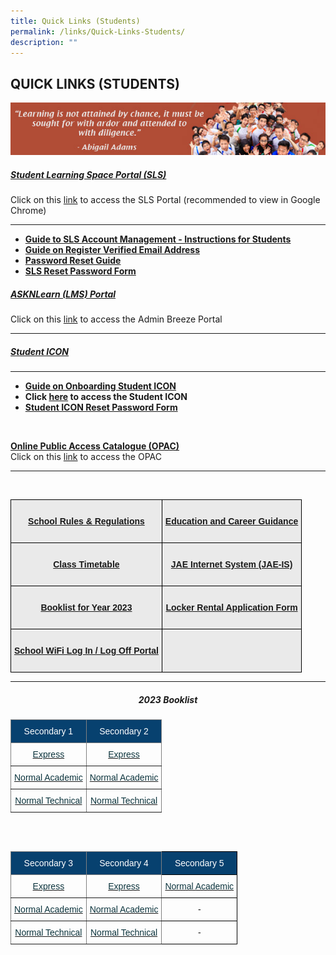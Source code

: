 ```yaml
---
title: Quick Links (Students)
permalink: /links/Quick-Links-Students/
description: ""
---
```

## QUICK LINKS (STUDENTS)

![](/images/Students%20Link.jpeg)

##### [Student Learning Space Portal (SLS)](https://vle.learning.moe.edu.sg/login)
Click on this [link](https://vle.learning.moe.edu.sg/login) to access the SLS Portal (recommended to view in Google Chrome)

---

*   **[Guide to SLS Account Management - Instructions for Students](/files/Links/Students/Guide%20to%20SLS%20Account%20Management%20–%20Instructions%20for%20Students.pdf)**
*   **[Guide on Register Verified Email Address](/files/Links/Students/User%20Guide%20-%20Register%20Verified%20Email%20Address.pdf)**
*   **[Password Reset Guide](/files/Links/Students/Password%20Reset%20Guide.pdf)**
*   **[SLS Reset Password Form](http://tinyurl.com/slsandiconresetpasswordform)**


##### [ASKNLearn (LMS) Portal](https://lms.wizlearn.com/STGSS/login.aspx)
Click on this [link](https://lms.wizlearn.com/STGSS/login.aspx) to access the Admin Breeze Portal

---

##### [Student ICON](https://schoolibrary.moe.edu.sg/stgabrielssec/cgi-bin/spydus.exe/MSGTRN/WPAC/HOME) 

---

*   **[Guide on Onboarding Student ICON]([](/files/Links/Students/Onboard%20Student%20ICON%20Guide%20for%20School%20Website.pdf))**
*   **Click [here](https://workspace.google.com/dashboard) to access the Student ICON**
*  **[Student ICON Reset Password Form](http://tinyurl.com/slsandiconresetpasswordform)**
<br>


**[Online Public Access Catalogue (OPAC)](https://schoolibrary.moe.edu.sg/stgabrielssec)**<br>
Click on this [link](https://schoolibrary.moe.edu.sg/stgabrielssec) to access the OPAC

---

<style type="text/css">
.tg  {border-collapse:collapse;border-spacing:0;}
.tg td{border-color:black;border-style:solid;border-width:1px;font-family:Arial, sans-serif;font-size:14px;
  overflow:hidden;padding:10px 5px;word-break:normal;}
.tg th{border-color:black;border-style:solid;border-width:1px;font-family:Arial, sans-serif;font-size:14px;
  font-weight:normal;overflow:hidden;padding:10px 5px;word-break:normal;}
.tg .tg-n4qt{background-color:#EAEAEA;color:#222;font-weight:bold;text-align:center;vertical-align:top}
.tg .tg-dwlh{background-color:#B0B0B0;color:#222;font-weight:bold;text-align:center;vertical-align:middle}
.tg .tg-otbs{background-color:#EAEAEA;color:#0C343D;font-weight:bold;text-align:center;vertical-align:top}
.tg .tg-ku5w{background-color:#EAEAEA;color:#222;text-align:center;vertical-align:middle}
</style>

<br>

<style type="text/css">
.tg  {border-collapse:collapse;border-spacing:0;}
.tg td{border-color:black;border-style:solid;border-width:1px;font-family:Arial, sans-serif;font-size:14px;
  overflow:hidden;padding:10px 5px;word-break:normal;}
.tg th{border-color:black;border-style:solid;border-width:1px;font-family:Arial, sans-serif;font-size:14px;
  font-weight:normal;overflow:hidden;padding:10px 5px;word-break:normal;}
.tg .tg-n4qt{background-color:#EAEAEA;color:#222;font-weight:bold;text-align:center;vertical-align:top}
.tg .tg-ii8k{background-color:#EAEAEA;color:#222;text-align:center;vertical-align:top}
.tg .tg-otbs{background-color:#EAEAEA;color:#0C343D;font-weight:bold;text-align:center;vertical-align:top}
</style>

<table class="tg">
  <thead>
    <tr>
      <th class="tg-otbs">
        <br>
        <a href="(/files/Links/Students/School%20Rules%20and%20Regulation%202023.pdf)">School Rules & Regulations</a><br>
      </th>
      <th class="tg-n4qt">
        <br>
        <a href="https://www.myskillsfuture.gov.sg/content/student/en/secondary.html">Education and Career Guidance</a><br>
        <br>
      </th>
    </tr>
  </thead>
  <tbody>
    <tr>
      <td class="tg-n4qt">
        <br>
        <a href="https://sgss.edupage.org/timetable/">Class Timetable</a><br>
        <br>
      </td>
      <td class="tg-otbs">
        <br>
        <a href="https://www.moe.gov.sg/education/admissions/jae/">JAE Internet System (JAE-IS)</a><br>
        <br>
      </td>
    </tr>
    <tr>
      <td class="tg-n4qt">
        <br>
        <a href="https://stgabrielssec-moe-edu-sg-admin.cwp.sg/links/quick-links-students/booklist">Booklist for Year 2023</a><br>
        <br>
      </td>
      <td class="tg-otbs">
        <br>
        <a href="/files/Links/Students/Locker%20Rental%20Application%20Form.pdf">Locker Rental Application Form</a><br>
        <br>
      </td>
    </tr>
    <tr>
      <td class="tg-otbs">
        <br>
        <a href="http://portal.swn.moe.edu.sg/">School WiFi Log In / Log Off Portal</a><br>
        <br>
      </td>
      <td class="tg-otbs"></td>
    </tr>
  </tbody>
</table>

***

##### <center> 2023 Booklist </center>

<style type="text/css">
.tg  {border-collapse:collapse;border-spacing:0;}
.tg td{border-color:black;border-style:solid;border-width:1px;font-family:Arial, sans-serif;font-size:14px;
  overflow:hidden;padding:10px 5px;word-break:normal;}
.tg th{border-color:black;border-style:solid;border-width:1px;font-family:Arial, sans-serif;font-size:14px;
  font-weight:normal;overflow:hidden;padding:10px 5px;word-break:normal;}
.tg .tg-c3ow{border-color:inherit;text-align:center;vertical-align:top}
.tg .tg-qq4b{background-color:#07416f;border-color:inherit;color:#ffffff;text-align:center;vertical-align:top}
</style>
<table class="tg">
<thead>
  <tr>
    <th class="tg-qq4b">Secondary 1 </th>
    <th class="tg-qq4b">Secondary 2</th>
  </tr>
</thead>
<tbody>
  <tr>
    <td class="tg-c3ow"><a href="/files/Links/Students/2023%20Booklist/1E.pdf"><span style="text-decoration:none;color:#0C343D">Express</span></a></td>
    <td class="tg-c3ow"><a href="/files/Links/Students/2023%20Booklist/2E.pdf"><span style="text-decoration:none;color:#0C343D">Express</span></a><br></td>
  </tr>
  <tr>
    <td class="tg-c3ow"><a href="/files/Links/Students/2023%20Booklist/1NA.pdf"><span style="text-decoration:none;color:#0C343D">Normal Academic</span></a></td>
    <td class="tg-c3ow"><a href="/files/Links/Students/2023%20Booklist/2NA.pdf"><span style="text-decoration:none;color:#0C343D">Normal Academic</span></a><br></td>
  </tr>
  <tr>
    <td class="tg-c3ow"><a href="/files/Links/Students/2023%20Booklist/1NT.pdf"><span style="text-decoration:none;color:#0C343D">Normal Technical</span></a></td>
    <td class="tg-c3ow"><a href="/files/Links/Students/2023%20Booklist/2NT.pdf"><span style="text-decoration:none;color:#0C343D">Normal Technical</span></a></td>
  </tr>
</tbody>
</table>
<br>
<br>
<style type="text/css">
.tg  {border-collapse:collapse;border-spacing:0;}
.tg td{border-color:black;border-style:solid;border-width:1px;font-family:Arial, sans-serif;font-size:14px;
  overflow:hidden;padding:10px 5px;word-break:normal;}
.tg th{border-color:black;border-style:solid;border-width:1px;font-family:Arial, sans-serif;font-size:14px;
  font-weight:normal;overflow:hidden;padding:10px 5px;word-break:normal;}
.tg .tg-baqh{text-align:center;vertical-align:top}
.tg .tg-c3ow{border-color:inherit;text-align:center;vertical-align:top}
.tg .tg-qq4b{background-color:#07416f;border-color:inherit;color:#ffffff;text-align:center;vertical-align:top}
.tg .tg-4aj6{background-color:#07416f;color:#ffffff;text-align:center;vertical-align:top}
</style>
<table class="tg">
<thead>
  <tr>
    <th class="tg-qq4b">Secondary 3 </th>
    <th class="tg-qq4b">Secondary 4</th>
    <th class="tg-4aj6">Secondary 5</th>
  </tr>
</thead>
<tbody>
  <tr>
    <td class="tg-c3ow"><a href="/files/Links/Students/2023%20Booklist/3E.pdf"><span style="text-decoration:none;color:#0C343D">Express</span></a></td>
    <td class="tg-c3ow"><a href="/files/Links/Students/2023%20Booklist/4E.pdf"><span style="text-decoration:none;color:#0C343D">Express</span></a><br></td>
    <td class="tg-baqh"><a href="/files/Links/Students/2023%20Booklist/5NA.pdf"><span style="text-decoration:none;color:#0C343D">Normal Academic</span></a><br></td>
  </tr>
  <tr>
    <td class="tg-c3ow"><a href="/files/Links/Students/2023%20Booklist/3NA.pdf"><span style="text-decoration:none;color:#0C343D">Normal Academic</span></a></td>
    <td class="tg-c3ow"><a href="/files/Links/Students/2023%20Booklist/4NA.pdf"><span style="text-decoration:none;color:#0C343D">Normal Academic</span></a><br></td>
    <td class="tg-baqh">-</td>
  </tr>
  <tr>
    <td class="tg-c3ow"><a href="/files/Links/Students/2023%20Booklist/3NT.pdf"><span style="text-decoration:none;color:#0C343D">Normal Technical</span></a></td>
    <td class="tg-c3ow"><a href="/files/Links/Students/2023%20Booklist/4NT.pdf"><span style="text-decoration:none;color:#0C343D">Normal Technical</span></a></td>
    <td class="tg-baqh">-</td>
  </tr>
</tbody>
</table>
